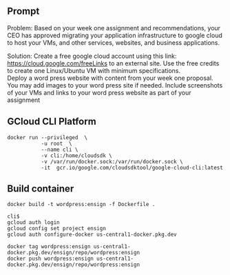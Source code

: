 ## Prompt

Problem: 
	Based on your week one assignment and recommendations, your CEO has approved migrating your application infrastructure to google cloud to host your VMs, and other services, websites, and business applications.  

Solution: 
	  Create a free google cloud account using this link: https://cloud.google.com/freeLinks to an external site.
	  Use the free credits to create one Linux/Ubuntu VM with minimum specifications.  
	  Deploy a word press website with content from your week one proposal. 
	  You may add images to your word press site if needed. 
	  Include screenshots of your VMs and links to your word press website as part of your assignment

## GCloud CLI Platform

```
docker run --privileged  \
           -u root  \
           --name cli \
           -v cli:/home/cloudsdk \
           -v /var/run/docker.sock:/var/run/docker.sock \
           -it  gcr.io/google.com/cloudsdktool/google-cloud-cli:latest 
```


## Build container
```
docker build -t wordpress:ensign -f Dockerfile .
```

```
cli$
gcloud auth login 
gcloud config set project ensign
gcloud auth configure-docker us-central1-docker.pkg.dev

docker tag wordpress:ensign us-central1-docker.pkg.dev/ensign/repo/wordpress:ensign
docker push wordpress:ensign us-central1-docker.pkg.dev/ensign/repo/wordpress:ensign

```

